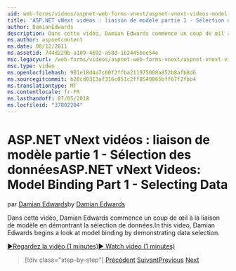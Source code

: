 ```yaml
---
uid: web-forms/videos/aspnet-web-forms-vnext/aspnet-vnext-videos-model-binding-part-1-selecting-data
title: 'ASP.NET vNext vidéos : liaison de modèle partie 1 - Sélection des données | Microsoft Docs'
author: DamianEdwards
description: Dans cette vidéo, Damian Edwards commence un coup de œil à la liaison de modèle en démontrant la sélection de données.
ms.author: aspnetcontent
ms.date: 08/12/2011
ms.assetid: 744d229b-a109-4692-a58d-1b2445bee54e
msc.legacyurl: /web-forms/videos/aspnet-web-forms-vnext/aspnet-vnext-videos-model-binding-part-1-selecting-data
msc.type: video
ms.openlocfilehash: 981e18d4a7c60f2ffba211975008a852b8afb8d6
ms.sourcegitcommit: b28cd0313af316c051c2ff8549865bff67f2fbb4
ms.translationtype: MT
ms.contentlocale: fr-FR
ms.lasthandoff: 07/05/2018
ms.locfileid: "37802204"
---
```

<a name="aspnet-vnext-videos-model-binding-part-1---selecting-data"></a><span data-ttu-id="d4847-103">ASP.NET vNext vidéos : liaison de modèle partie 1 - Sélection des données</span><span class="sxs-lookup"><span data-stu-id="d4847-103">ASP.NET vNext Videos: Model Binding Part 1 - Selecting Data</span></span>
====================
<span data-ttu-id="d4847-104">par [Damian Edwards](https://github.com/DamianEdwards)</span><span class="sxs-lookup"><span data-stu-id="d4847-104">by [Damian Edwards](https://github.com/DamianEdwards)</span></span>

<span data-ttu-id="d4847-105">Dans cette vidéo, Damian Edwards commence un coup de œil à la liaison de modèle en démontrant la sélection de données.</span><span class="sxs-lookup"><span data-stu-id="d4847-105">In this video, Damian Edwards begins a look at model binding by demonstrating data selection.</span></span>

[<span data-ttu-id="d4847-106">&#9654;Regardez la vidéo (1 minutes)</span><span class="sxs-lookup"><span data-stu-id="d4847-106">&#9654; Watch video (1 minutes)</span></span>](https://channel9.msdn.com/Blogs/ASP-NET-Site-Videos/aspnet-vnext-videos-model-binding-part-1-selecting-data)

> [!div class="step-by-step"]
> <span data-ttu-id="d4847-107">[Précédent](aspnet-vnext-videos-strongly-typed-data-controls.md)
> [Suivant](aspnet-vnext-videos-model-binding-part-2-filtering.md)</span><span class="sxs-lookup"><span data-stu-id="d4847-107">[Previous](aspnet-vnext-videos-strongly-typed-data-controls.md)
[Next](aspnet-vnext-videos-model-binding-part-2-filtering.md)</span></span>
